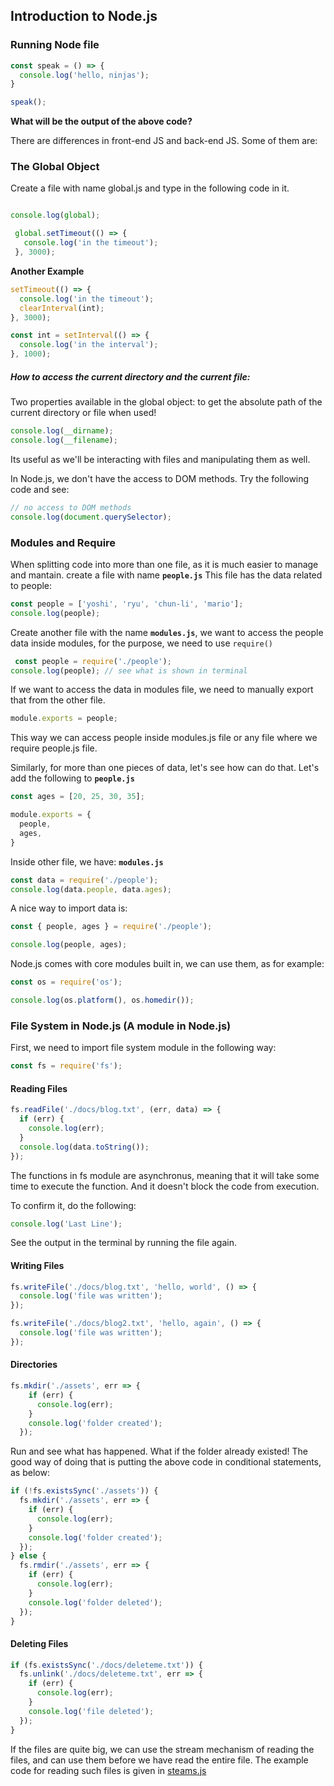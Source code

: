 ## Introduction to Node.js


### Running Node file 
```js
const speak = () => {
  console.log('hello, ninjas');
}

speak();
```
**What will be the output of the above code?**

There are differences in front-end JS and back-end JS. Some of them are:

### The Global Object

Create a file with name global.js and type in the following code in it.

```js

console.log(global);

 global.setTimeout(() => {
   console.log('in the timeout');
 }, 3000);
```
**Another Example**
```js
setTimeout(() => {
  console.log('in the timeout');
  clearInterval(int);
}, 3000);

const int = setInterval(() => {
  console.log('in the interval');
}, 1000);
```

##### How to access the current directory and the current file:

Two properties available in the global object: to get the absolute path of the current directory or file when used!

```js
console.log(__dirname);
console.log(__filename);
```
Its useful as we'll be interacting with files and manipulating them as well.

In Node.js, we don't have the access to DOM methods. Try the following code and see:

```js
// no access to DOM methods
console.log(document.querySelector);
```

### Modules and Require

When splitting code into more than one file, as it is much easier to manage and mantain. 
create a file with name **`people.js`**
This file has the data related to people:

```js
const people = ['yoshi', 'ryu', 'chun-li', 'mario'];
console.log(people);

```
Create another file with the name **`modules.js`**, we want to access the people data inside modules, for the purpose, we need to use `require()`

```js
 const people = require('./people');
console.log(people); // see what is shown in terminal

```
If we want to access the data in modules file, we need to manually export that from the other file. 

```js
module.exports = people;
```
This way we can access people inside modules.js file or any file where we require people.js file.

Similarly, for more than one pieces of data, let's see how can do that. 
Let's add the following to **`people.js`**

```js
const ages = [20, 25, 30, 35];

module.exports = {
  people,
  ages,
}
```
Inside other file, we have:
**`modules.js`**
```js
const data = require('./people');
console.log(data.people, data.ages);

```

A nice way to import data is:

```js
const { people, ages } = require('./people');

console.log(people, ages);
```

Node.js comes with core modules built in, we can use them, as for example:

```js
const os = require('os');

console.log(os.platform(), os.homedir());

```

### File System in Node.js (A module in Node.js)

First, we need to import file system module in the following way:

```js
const fs = require('fs');
```

#### Reading Files
```js
fs.readFile('./docs/blog.txt', (err, data) => {
  if (err) {
    console.log(err);
  }  
  console.log(data.toString());
});
```
The functions in fs module are asynchronus, meaning that it will take some time to execute the function. And it doesn't block the code from execution.

To confirm it, do the following:
```js
console.log('Last Line');
```
See the output in the terminal by running the file again.

#### Writing Files
```js
fs.writeFile('./docs/blog.txt', 'hello, world', () => {
  console.log('file was written');
});

fs.writeFile('./docs/blog2.txt', 'hello, again', () => {
  console.log('file was written');
});

```

#### Directories
```js
fs.mkdir('./assets', err => {
    if (err) {
      console.log(err);
    }
    console.log('folder created');
  });
```
Run and see what has happened. 
What if the folder already existed! The good way of doing that is putting the above code in conditional statements, as below:

```js
if (!fs.existsSync('./assets')) {
  fs.mkdir('./assets', err => {
    if (err) {
      console.log(err);
    }
    console.log('folder created');
  });
} else {
  fs.rmdir('./assets', err => {
    if (err) {
      console.log(err);
    }
    console.log('folder deleted');
  });
}
```

#### Deleting Files
```js
if (fs.existsSync('./docs/deleteme.txt')) {
  fs.unlink('./docs/deleteme.txt', err => {
    if (err) {
      console.log(err);
    }
    console.log('file deleted');
  });
}
```


If the files are quite big, we can use the stream mechanism of reading the files, and can use them before we have read the entire file. The example code for reading such files is given in [steams.js](streams.js) 

